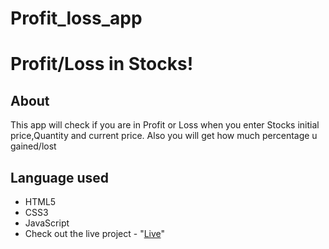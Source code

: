 # Profit_loss_app
# Profit/Loss in Stocks!

## About

This app will check if you are in Profit or Loss when you enter Stocks initial price,Quantity and current price. Also you will get how much percentage u gained/lost

## Language used

- HTML5
- CSS3
- JavaScript
- Check out the live project - "[Live](https://thehritikpathare.github.io/Profit-or-loss-in-stocks-check-it-out/)"
